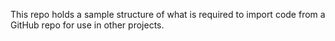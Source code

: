 This repo holds a sample structure of what is required to import code from a GitHub repo for use in other projects.

